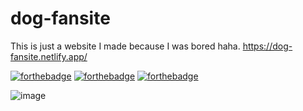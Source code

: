 # dog-fansite
 This is just a website I made because I was bored haha. https://dog-fansite.netlify.app/
 
[![forthebadge](https://forthebadge.com/images/badges/built-with-love.svg)](https://forthebadge.com)
[![forthebadge](https://forthebadge.com/images/badges/uses-html.svg)](https://forthebadge.com)
[![forthebadge](https://forthebadge.com/images/badges/uses-css.svg)](https://forthebadge.com)

![image](https://user-images.githubusercontent.com/79361847/158291557-d5c75e82-5064-4348-97b0-8ca11074ba0a.png)
